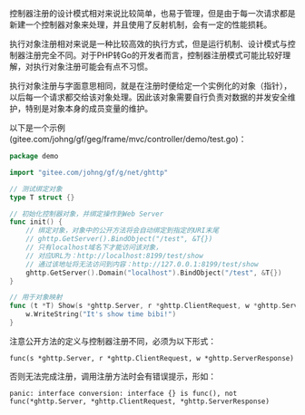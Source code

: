 控制器注册的设计模式相对来说比较简单，也易于管理，但是由于每一次请求都是新建一个控制器对象来处理，并且使用了反射机制，会有一定的性能损耗。

执行对象注册相对来说是一种比较高效的执行方式，但是运行机制、设计模式与控制器注册完全不同。对于PHP转Go的开发者而言，控制器注册模式可能比较好理解，对执行对象注册可能会有点不习惯。

执行对象注册与字面意思相同，就是在注册时便给定一个实例化的对象（指针），以后每一个请求都交给该对象处理。因此该对象需要自行负责对数据的并发安全维护，特别是对象本身的成员变量的维护。

以下是一个示例(gitee.com/johng/gf/geg/frame/mvc/controller/demo/test.go)：
```go
package demo

import "gitee.com/johng/gf/g/net/ghttp"

// 测试绑定对象
type T struct {}

// 初始化控制器对象，并绑定操作到Web Server
func init() {
    // 绑定对象，对象中的公开方法将会自动绑定到指定的URI末尾
    // ghttp.GetServer().BindObject("/test", &T{})
    // 只有localhost域名下才能访问该对象，
    // 对应URL为：http://localhost:8199/test/show
    // 通过该地址将无法访问到内容：http://127.0.0.1:8199/test/show
    ghttp.GetServer().Domain("localhost").BindObject("/test", &T{})
}

// 用于对象映射
func (t *T) Show(s *ghttp.Server, r *ghttp.ClientRequest, w *ghttp.ServerResponse) {
    w.WriteString("It's show time bibi!")
}

```

注意公开方法的定义与控制器注册不同，必须为以下形式：

	func(s *ghttp.Server, r *ghttp.ClientRequest, w *ghttp.ServerResponse) 

否则无法完成注册，调用注册方法时会有错误提示，形如：

	panic: interface conversion: interface {} is func(), not func(*ghttp.Server, *ghttp.ClientRequest, *ghttp.ServerResponse)
